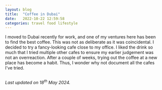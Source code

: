 ```yaml
---
layout: blog
title:  "Coffee in Dubai"
date:   2022-10-22 12:59:58  
categories: travel food lifestyle
---
```


<link rel="stylesheet" href="https://cdn.datatables.net/1.10.8/css/jquery.dataTables.min.css" />
<link rel="stylesheet" href="https://cdn.datatables.net/responsive/2.3.0/css/responsive.dataTables.min.css" />
<script type="text/javascript" src="https://code.jquery.com/jquery-1.11.3.min.js"></script>
<script src="https://cdn.datatables.net/1.10.10/js/jquery.dataTables.min.js" defer="defer"></script>
<script src="https://cdn.datatables.net/responsive/2.3.0/js/dataTables.responsive.min.js" defer="defer"></script>

<style>
:root {
  --star-size: 1em;
  --star-color: #fff;
  --star-background: #fc0;
}

.Stars {
  --percent: calc(var(--rating) / 5 * 100%);
  display: inline-block;
  font-size: var(--star-size);
  font-family: Times;
  line-height: 1;
}
.Stars::before {
  content: "★★★★★";
  letter-spacing: 3px;
  background: linear-gradient(90deg, var(--star-background) var(--percent), var(--star-color) var(--percent));
  -webkit-background-clip: text;
  -webkit-text-fill-color: transparent;
}

#ratingTable {
    font-size: 0.75em;
}
</style>


I moved to Dubai recently for work, and one of my ventures here has been to find the best coffee. This was not as deliberate as it was coincidental. I decided to try a fancy-looking cafe close to my office. I liked the drink so much that I tried multiple other cafes to ensure my earlier judgement was not an overreaction. After a couple of weeks, trying out the coffee at a new place has become a habit. Thus, I wonder why not document all the cafes I've tried.

<table id="ratingTable"></table>

<em>Last updated on 18<sup>th</sup> May 2024.</em>

<script>
function convertToStars(num, type) {
    if(type == 'display')
        return '<div class="Stars" style="--rating: ' + num + ';"></div>';
    else return num;
}

function convertDate(datestr, type) {
    if(type == 'display') {
        var d = new Date(Date.parse(datestr));
        return d.toLocaleDateString(undefined, {'day': 'numeric', 'month': 'short', 'year': '2-digit'})
    }
    else return datestr
}

$(document).ready(function (){
    $('#ratingTable').DataTable({
        data: [
            {
                'cafe': '<a target="_blank" href="https://goo.gl/maps/LXokNVVUmEyKWyJB9">Have Coffee - DIFC</a><br />',
                'first_visit_date': '2022-10-07',
                'drink': 'Espresso, Piccolo, Cortado, Cappuccino', 'presentation': 4, 'texture': 5, 'flavour': 5,
                'remarks': 'Would appreciate if the espresso was presented with a cookie. However, the texture and flavour take the game away. For the milk coffees, the foam texture is outstanding.',
            },
            {
                'cafe': '<a target="_blank" href="https://goo.gl/maps/hcYpC9MJzNfh7pmD7">Around Eleven cafe - DIFC</a><br />',
                'first_visit_date': '2022-10-12',
                'drink': 'Piccolo', 'presentation': 4, 'texture': 3, 'flavour': 3,
                'remarks': 'This had too much milk, which completely overshadowed the taste of coffee.',
            },
            {
                'cafe': '<a target="_blank" href="https://goo.gl/maps/rDDo5epFTkeCWh5b8">The Coffee Lab</a><br />',
                'first_visit_date': '2022-10-23',
                'drink': 'Cortado', 'presentation': 4, 'texture': 2, 'flavour': 2,
                'remarks': 'All I could taste was burnt milk.',
            },
            {
                'cafe': '<a target="_blank" href="https://goo.gl/maps/jkU5h9gepsx1yREX9">Fenna Eatery</a><br />',
                'first_visit_date': '2022-10-27',
                'drink': 'Espresso, Cortado, Cappuccino, Atay, Spiced Coffee', 'presentation': 5, 'texture': 4, 'flavour': 4,
                'remarks': 'Beautiful Moroccan decor. Flavour is strong, reminded me of molasses. Texture could be one-notch thicker, but great taste overall.',
            },
            {
                'cafe': '<a target="_blank" href="https://goo.gl/maps/vdV6KZBKty4HqoYN7">Hoof - Dubai Mall</a><br />',
                'first_visit_date': '2022-11-05',
                'drink': 'Espresso, Cortado', 'presentation': 5, 'texture': 5, 'flavour': 5,
                'remarks': 'Presented with sparkling water and a description of the roast. Their roast is too dark for milk coffees in my opinion',
            },
            {
                'cafe': '<a target="_blank" href="https://goo.gl/maps/65jK6Mk8BjGSsbgE8">The Espresso Lab - D3</a><br />',
                'first_visit_date': '2022-11-12',
                'drink': 'Espresso', 'presentation': 5, 'texture': 4, 'flavour': 5,
                'remarks': 'Their roasts are class apart. Definitely going to buy from them.',
            },
            {
                'cafe': '<a target="_blank" href="https://goo.gl/maps/V2x1j1qNp7hphMgo7">DXBlends Cafe</a><br />',
                'first_visit_date': '2023-01-14',
                'drink': 'Espresso', 'presentation': 5, 'texture': 3, 'flavour': 3,
                'remarks': 'Good cafe. Loved the service and decor.',
            },
            {
                'cafe': '<a target="_blank" href="https://goo.gl/maps/xZ7sKxwnVUo5v2Hd9">Bliss\'d DIFC</a><br />',
                'first_visit_date': '2023-01-04',
                'drink': 'Espresso, Macchiato, Cappuccino', 'presentation': 3, 'texture': 4, 'flavour': 3,
                'remarks': 'They have great outdoor seating, but their coffee is not consistent.',
            },
            {
                'cafe': '<a target="_blank" href="https://goo.gl/maps/jTjX7u52BJ1q88XXA">KIMBO Espresso Italiano</a><br />',
                'first_visit_date': '2023-01-31',
                'drink': 'Espresso', 'presentation': 4, 'texture': 4, 'flavour': 4,
                'remarks': 'It\'s in the name. Typical acidic roast served with cookie.',
            },
            {
                'cafe': '<a target="_blank" href="https://maps.app.goo.gl/HiXcJ7HjEQ3DuMEEA">Bo\'s Coffee</a><br />',
                'first_visit_date': '2023-10-14',
                'drink': 'Espresso', 'presentation': 3, 'texture': 3, 'flavour': 3,
                'remarks': 'Good location and ambience, unimpressive coffee',
            },
            {
                'cafe': '<a target="_blank" href="https://maps.app.goo.gl/W2E5JgCQx8jMfQkB7">Spaces Eatery</a><br />',
                'first_visit_date': '2023-10-24',
                'drink': 'Espresso', 'presentation': 3, 'texture': 5, 'flavour': 5,
                'remarks': 'Excellent mesa ambience, all medium roasts and Barista\'s finest blend is beautiful',
            },
            {
                'cafe': '<a target="_blank" href="https://maps.app.goo.gl/YM4uQ2wKYTKcNHDU9">Roasters Specialty Coffee House</a><br />',
                'first_visit_date': '2023-11-28',
                'drink': 'Espresso', 'presentation': 4, 'texture': 3, 'flavour': 3,
                'remarks': 'Nothing exceptional about it, more hype than worth',
            },
            {
                'cafe': '<a target="_blank" href="https://maps.app.goo.gl/Euh6yavwrtNeZ1T39">Common Grounds - DIFC</a><br />',
                'first_visit_date': '2023-12-11',
                'drink': 'Espresso', 'presentation': 4, 'texture': 4, 'flavour': 4,
                'remarks': 'Generically good stuff',
            },
            {
                'cafe': '<a target="_blank" href="https://maps.app.goo.gl/YMvaSE3yvxZrcVv68">Nightjar Coffee Roasters</a><br />',
                'first_visit_date': '2023-12-17',
                'drink': 'Espresso', 'presentation': 5, 'texture': 5, 'flavour': 5,
                'remarks': 'Legendary place, have multiple roast options and great food too',
            },
            {
                'cafe': '<a target="_blank" href="https://maps.app.goo.gl/VUjVkbe44F4P3nCU8">%ARABICA</a><br />',
                'first_visit_date': '2024-03-20',
                'drink': 'Espresso', 'presentation': 3, 'texture': 4, 'flavour': 4,
                'remarks': 'This is a front cover cafe for UAE, and a good one to add to regulars',
            },
            {
                'cafe': '<a target="_blank" href="https://maps.app.goo.gl/v67F1CfswRsWXkd66">Risen Café and Artisanal Bakery</a><br />',
                'first_visit_date': '2024-05-14',
                'drink': 'Espresso', 'presentation': 3, 'texture': 4, 'flavour': 5,
                'remarks': 'Quite an unordinary place since part of a hotel, not famous for anything. Surprisingly good.',
            },
        ],
        columns: [
            { data: 'cafe', title: 'Cafe' },
            { data: 'drink', title: 'Drink' },
            { data: 'presentation', title: 'Presentation', render: convertToStars },
            { data: 'texture', title: 'Texture', render: convertToStars},
            { data: 'flavour', title: 'Flavour', render: convertToStars },
            { data: 'first_visit_date', title: 'First Visit', render: convertDate },
            { data: 'remarks', title: 'Remarks' },
        ],
        paging: false,
        searching: false,
        bInfo: false,
        responsive: true,
        order: [[5, "desc"]],
    });
});
</script>

